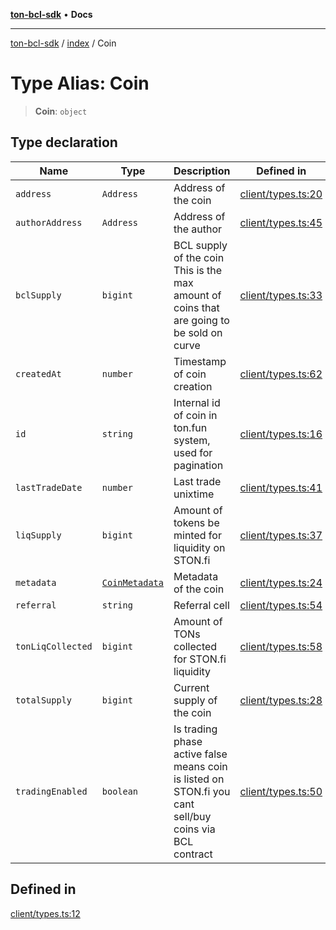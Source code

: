 [**ton-bcl-sdk**](../../README.md) • **Docs**

***

[ton-bcl-sdk](../../README.md) / [index](../README.md) / Coin

# Type Alias: Coin

> **Coin**: `object`

## Type declaration

| Name | Type | Description | Defined in |
| ------ | ------ | ------ | ------ |
| `address` | `Address` | Address of the coin | [client/types.ts:20](https://github.com/ton-fun-tech/ton-bcl-sdk/blob/409085fd00df7301399c36c4c1a47414008814a9/src/client/types.ts#L20) |
| `authorAddress` | `Address` | Address of the author | [client/types.ts:45](https://github.com/ton-fun-tech/ton-bcl-sdk/blob/409085fd00df7301399c36c4c1a47414008814a9/src/client/types.ts#L45) |
| `bclSupply` | `bigint` | BCL supply of the coin This is the max amount of coins that are going to be sold on curve | [client/types.ts:33](https://github.com/ton-fun-tech/ton-bcl-sdk/blob/409085fd00df7301399c36c4c1a47414008814a9/src/client/types.ts#L33) |
| `createdAt` | `number` | Timestamp of coin creation | [client/types.ts:62](https://github.com/ton-fun-tech/ton-bcl-sdk/blob/409085fd00df7301399c36c4c1a47414008814a9/src/client/types.ts#L62) |
| `id` | `string` | Internal id of coin in ton.fun system, used for pagination | [client/types.ts:16](https://github.com/ton-fun-tech/ton-bcl-sdk/blob/409085fd00df7301399c36c4c1a47414008814a9/src/client/types.ts#L16) |
| `lastTradeDate` | `number` | Last trade unixtime | [client/types.ts:41](https://github.com/ton-fun-tech/ton-bcl-sdk/blob/409085fd00df7301399c36c4c1a47414008814a9/src/client/types.ts#L41) |
| `liqSupply` | `bigint` | Amount of tokens be minted for liquidity on STON.fi | [client/types.ts:37](https://github.com/ton-fun-tech/ton-bcl-sdk/blob/409085fd00df7301399c36c4c1a47414008814a9/src/client/types.ts#L37) |
| `metadata` | [`CoinMetadata`](CoinMetadata.md) | Metadata of the coin | [client/types.ts:24](https://github.com/ton-fun-tech/ton-bcl-sdk/blob/409085fd00df7301399c36c4c1a47414008814a9/src/client/types.ts#L24) |
| `referral` | `string` | Referral cell | [client/types.ts:54](https://github.com/ton-fun-tech/ton-bcl-sdk/blob/409085fd00df7301399c36c4c1a47414008814a9/src/client/types.ts#L54) |
| `tonLiqCollected` | `bigint` | Amount of TONs collected for STON.fi liquidity | [client/types.ts:58](https://github.com/ton-fun-tech/ton-bcl-sdk/blob/409085fd00df7301399c36c4c1a47414008814a9/src/client/types.ts#L58) |
| `totalSupply` | `bigint` | Current supply of the coin | [client/types.ts:28](https://github.com/ton-fun-tech/ton-bcl-sdk/blob/409085fd00df7301399c36c4c1a47414008814a9/src/client/types.ts#L28) |
| `tradingEnabled` | `boolean` | Is trading phase active false means coin is listed on STON.fi you cant sell/buy coins via BCL contract | [client/types.ts:50](https://github.com/ton-fun-tech/ton-bcl-sdk/blob/409085fd00df7301399c36c4c1a47414008814a9/src/client/types.ts#L50) |

## Defined in

[client/types.ts:12](https://github.com/ton-fun-tech/ton-bcl-sdk/blob/409085fd00df7301399c36c4c1a47414008814a9/src/client/types.ts#L12)
